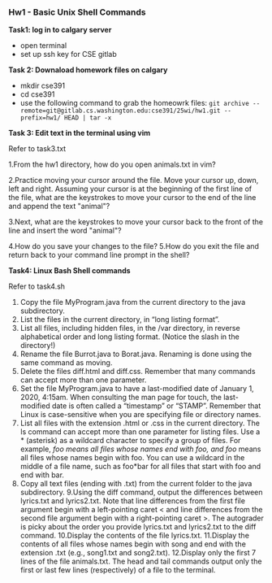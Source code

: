 ### Hw1 - Basic Unix Shell Commands

**Task1: log in to calgary server**
- open terminal
- set up ssh key for CSE gitlab

**Task 2: Downaload homework files on calgary**
- mkdir cse391
- cd cse391
- use the following command to grab the homeowrk files: `git archive --remote=git@gitlab.cs.washington.edu:cse391/25wi/hw1.git --prefix=hw1/ HEAD | tar -x`

**Task 3: Edit text in the terminal using vim**

Refer to task3.txt

1.From the hw1 directory, how do you open animals.txt in vim?

2.Practice moving your cursor around the file. Move your cursor up, down, left and right. Assuming your cursor is at the beginning of the first line of the file, what are the keystrokes to move your cursor to the end of the line and append the text "animal"?

3.Next, what are the keystrokes to move your cursor back to the front of the line and insert the word "animal"?

4.How do you save your changes to the file?
5.How do you exit the file and return back to your command line prompt in the shell?


**Task4: Linux Bash Shell commands**

Refer to task4.sh

1. Copy the file MyProgram.java from the current directory to the java subdirectory.
2. List the files in the current directory, in “long listing format”.
3. List all files, including hidden files, in the /var directory, in reverse alphabetical order and long listing format. (Notice the slash in the directory!)
4. Rename the file Burrot.java to Borat.java. Renaming is done using the same command as moving.
5. Delete the files diff.html and diff.css. Remember that many commands can accept more than one parameter.
6. Set the file MyProgram.java to have a last-modified date of January 1, 2020, 4:15am. When consulting the man page for touch, the last-modified date is often called a “timestamp” or “STAMP”. Remember that Linux is case-sensitive when you are specifying file or directory names.
7. List all files with the extension .html or .css in the current directory. The ls command can accept more than one parameter for listing files. Use a * (asterisk) as a wildcard character to specify a group of files. For example, *foo means all files whose names end with foo, and foo* means all files whose names begin with foo. You can use a wildcard in the middle of a file name, such as foo*bar for all files that start with foo and end with bar.
8. Copy all text files (ending with .txt) from the current folder to the java subdirectory.
9.Using the diff command, output the differences between lyrics.txt and lyrics2.txt. Note that line differences from the first file argument begin with a left-pointing caret < and line differences from the second file argument begin with a right-pointing caret >. The autograder is picky about the order you provide lyrics.txt and lyrics2.txt to the diff command.
10.Display the contents of the file lyrics.txt.
11.Display the contents of all files whose names begin with song and end with the extension .txt (e.g., song1.txt and song2.txt).
12.Display only the first 7 lines of the file animals.txt. The head and tail commands output only the first or last few lines (respectively) of a file to the terminal.

